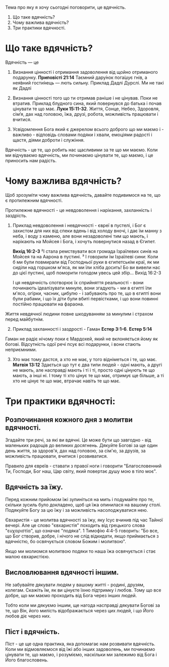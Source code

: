 Тема про яку я хочу сьогодні поговорити, це вдячність.

1. Що таке вдячність?
2. Чому важлива вдячність?
3. Три практики вдячності.

# Що таке вдячність?
Вдячність — це 
1. Визнання цінності і отримання задоволення від щойно отриманого подарунку. **Приповісті 21:14** Таємний дару́нок пога́шує гнів, а нея́вний гости́нець — лють сильну. Приклад Дадлі Дурслі. Ми не такі як Дадлі

2. Визнання цінності того що ти отримав раніше і не цінував. Поки не втратив. Приклад блудного сина, який повернувся до батька і почав цінувати те що має. **Луки 15:11-32**. Життя, Сонце, Небео, Здоровля, сім’я, дах над головою, їжа, друзі, робота, можливість працювати і вчитися.

3. Усвідомлення Бога який є джерелом всього доброго що ми маємо і - важливо - відповідь словами подяки і хвали, емоціями радості і щастя, діями доброти і служіння.

Вдячність - це те, що робить нас щасливими за те що ми маємо. Коли ми відчуваємо вдячність, ми починаємо цінувати те, що маємо, і це приносить нам радість.

# Чому важлива вдячність?
Щоб зрозуміти чому важлива вдячність, давайте подивимося на те, що є протилежним вдячності.

Протилежне вдячності - це невдоволення і нарікання, захланність і заздрість. 

1. Приклад невдоволення і невдячності - євреї в пустелі, і Бог є захистом для них від спеки вдень і від холоду вночі, і дає їм манну з неба, і воду з каменю, але вони незадоволені тим що мають, і нарікають на Мойсея і Бога, і хочуть повернутися назад в Єгипет.

    **Вихід 16:2-3** 
    ²І стала ремствувати вся громада Ізраїлевих синів на Мойсея та на Аарона в пустині. ³ І говорили їм Ізраїлеві сини: Коли б ми були повмирали від Господньої руки в єгипетськім краї, як ми сиділи над горшком м'яса, як ми їли хліба досить! Бо ви вивели нас до цієї пустині, щоб поморити голодом увесь цей збір... Вихід 16:2-3

    І ця невдячність спотворює їх сприйняття реальності - вони починають ідеалізувати минуле, вони згадують  - ми в єгипті їли м'ясо, огірки, часник, цибулю - і забувають про те, що в єгипті вони були рабами, і що їх діти були вбиті первістками, і що вони повинні постійно працювати на фараона.

Життя невдячної людини повне шкодуванням за минулим і страхом перед майбутнім.

2.  Приклад захланності і заздрості - Гаман **Естер 3:1-6**. **Естер 5:14**

Гаман не радіє нічому поки є Мардохей, який не вклоняється йому як богові. Відсутність одої речі псує всі подарунки, і вони стають неприємними.

3.  Хто має тому дастся, а хто не має, у того відніметься і те, що має. **Матвія 13:12** Здається що тут є два типи людей - одні мають, а другі не мають, але насправді мають і ті і ті, просто одні цінують те що мають, а інші ні. І тому ті хто цінує те що має, отримує ще більше, а ті хто не цінує те що має, втрачає навіть те що має.

# Три практики вдячності:

## Розпочинання кожного дня з молитви вдячності. 
Згадайте три речі, за які ви вдячні. Це може бути що завгодно - від маленьких радощів до великих досягнень. Дякуйте Богові за ще один день життя, за здоров'я, дах над головою, за сім'ю, за друзів, за можливість працювати, вчитися і розвиватися.

Правило для євреїв - ставати з правої ноги і говорити "Благословенний Ти, Господи, Бог наш, Цар світу, який повертає душу мою в тіло моє".

## Вдячність за їжу.
Перед кожним прийомом їжі зупиніться на мить і подумайте про те, скільки зусиль було докладено, щоб ця їжа опинилася на вашому столі. Подякуйте Богу за цю їжу і за можливість насолоджуватися нею.

Євхаристія - це молитва вдячності за їжу, яку Ісус вчинив під час Тайної вечері. Але це слово "євхаристія" походить від грецького слова "ευχαριστία", що означає "подяка". 1 Тимофію 4:4-5 говорить: "Бо все, що Бог створив, добре, і нічого не слід відкидати, якщо приймається з вдячністю, бо освячується словом Божим і молитвою".

Якщо ми молиомся молитвою подяки то наша їжа освячується і стає малою євхаристією.

## Висловлювання вдячності іншим.
Не забувайте дякувати людям у вашому житті - родині, друзям, колегам. Скажіть їм, як ви цінуєте їхню підтримку і любов. Тому що все добре, що ми маємо проходить від Бога через інших людей. 

Тобто коли ми дякуємо іншим, ще нагода насправді дякувати Богові за те, що Він, його милість відображається через цих людей, і що Його любов діє через них.

## Піст і вдячність.
Піст - це ще одна практика, яка допомагає нам розвивати вдячність. Коли ми відмовляємося від їжі або інших задоволень, ми починаємо цінувати те, що маємо, і розуміємо, наскільки ми залежимо від Бога і Його благословень.


